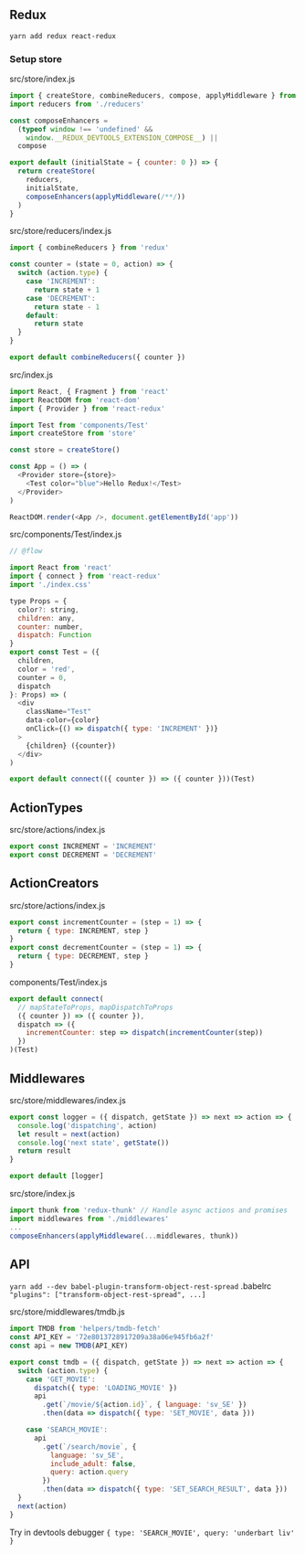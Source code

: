 ## Redux

```
yarn add redux react-redux
```

### Setup store

src/store/index.js

```js
import { createStore, combineReducers, compose, applyMiddleware } from 'redux'
import reducers from './reducers'

const composeEnhancers =
  (typeof window !== 'undefined' &&
    window.__REDUX_DEVTOOLS_EXTENSION_COMPOSE__) ||
  compose

export default (initialState = { counter: 0 }) => {
  return createStore(
    reducers,
    initialState,
    composeEnhancers(applyMiddleware(/**/))
  )
}
```

src/store/reducers/index.js

```js
import { combineReducers } from 'redux'

const counter = (state = 0, action) => {
  switch (action.type) {
    case 'INCREMENT':
      return state + 1
    case 'DECREMENT':
      return state - 1
    default:
      return state
  }
}

export default combineReducers({ counter })
```

src/index.js

```js
import React, { Fragment } from 'react'
import ReactDOM from 'react-dom'
import { Provider } from 'react-redux'

import Test from 'components/Test'
import createStore from 'store'

const store = createStore()

const App = () => (
  <Provider store={store}>
    <Test color="blue">Hello Redux!</Test>
  </Provider>
)

ReactDOM.render(<App />, document.getElementById('app'))
```

src/components/Test/index.js

```js
// @flow

import React from 'react'
import { connect } from 'react-redux'
import './index.css'

type Props = {
  color?: string,
  children: any,
  counter: number,
  dispatch: Function
}
export const Test = ({
  children,
  color = 'red',
  counter = 0,
  dispatch
}: Props) => (
  <div
    className="Test"
    data-color={color}
    onClick={() => dispatch({ type: 'INCREMENT' })}
  >
    {children} ({counter})
  </div>
)

export default connect(({ counter }) => ({ counter }))(Test)
```

## ActionTypes

src/store/actions/index.js

```js
export const INCREMENT = 'INCREMENT'
export const DECREMENT = 'DECREMENT'
```

## ActionCreators

src/store/actions/index.js

```js
export const incrementCounter = (step = 1) => {
  return { type: INCREMENT, step }
}
export const decrementCounter = (step = 1) => {
  return { type: DECREMENT, step }
}
```

components/Test/index.js

```js
export default connect(
  // mapStateToProps, mapDispatchToProps
  ({ counter }) => ({ counter }),
  dispatch => ({
    incrementCounter: step => dispatch(incrementCounter(step))
  })
)(Test)
```

## Middlewares

src/store/middlewares/index.js

```js
export const logger = ({ dispatch, getState }) => next => action => {
  console.log('dispatching', action)
  let result = next(action)
  console.log('next state', getState())
  return result
}

export default [logger]
```

src/store/index.js

```js
import thunk from 'redux-thunk' // Handle async actions and promises
import middlewares from './middlewares'
...
composeEnhancers(applyMiddleware(...middlewares, thunk))
```

## API

`yarn add --dev babel-plugin-transform-object-rest-spread`
.babelrc
`"plugins": ["transform-object-rest-spread", ...]`

src/store/middlewares/tmdb.js

```js
import TMDB from 'helpers/tmdb-fetch'
const API_KEY = '72e8013728917209a38a06e945fb6a2f'
const api = new TMDB(API_KEY)

export const tmdb = ({ dispatch, getState }) => next => action => {
  switch (action.type) {
    case 'GET_MOVIE':
      dispatch({ type: 'LOADING_MOVIE' })
      api
        .get(`/movie/${action.id}`, { language: 'sv_SE' })
        .then(data => dispatch({ type: 'SET_MOVIE', data }))

    case 'SEARCH_MOVIE':
      api
        .get(`/search/movie`, {
          language: 'sv_SE',
          include_adult: false,
          query: action.query
        })
        .then(data => dispatch({ type: 'SET_SEARCH_RESULT', data }))
  }
  next(action)
}
```

Try in devtools debugger
`{ type: 'SEARCH_MOVIE', query: 'underbart liv' }`

